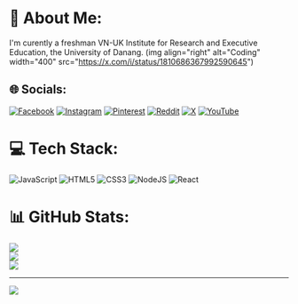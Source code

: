 # 💫 About Me:
I'm curently a freshman VN-UK Institute for Research and Executive Education, the University of Danang.
(img align="right" alt="Coding" width="400" src="https://x.com/i/status/1810686367992590645")

## 🌐 Socials:
[![Facebook](https://img.shields.io/badge/Facebook-%231877F2.svg?logo=Facebook&logoColor=white)](https://facebook.com/taolai.nguyen.75) [![Instagram](https://img.shields.io/badge/Instagram-%23E4405F.svg?logo=Instagram&logoColor=white)](https://instagram.com/gnudjsjwjsnjddf) [![Pinterest](https://img.shields.io/badge/Pinterest-%23E60023.svg?logo=Pinterest&logoColor=white)](https://pinterest.com/JustFuckingNad) [![Reddit](https://img.shields.io/badge/Reddit-%23FF4500.svg?logo=Reddit&logoColor=white)](https://www.reddit.com/user/gau1gs7/) [![X](https://img.shields.io/badge/X-black.svg?logo=X&logoColor=white)](https://x.com/@NguyenDung_1406) [![YouTube](https://img.shields.io/badge/YouTube-%23FF0000.svg?logo=YouTube&logoColor=white)](https://www.youtube.com/channel/UCOD3v-09UhJe54QoEvgIIiw) 

# 💻 Tech Stack:
![JavaScript](https://img.shields.io/badge/javascript-%23323330.svg?style=for-the-badge&logo=javascript&logoColor=%23F7DF1E) ![HTML5](https://img.shields.io/badge/html5-%23E34F26.svg?style=for-the-badge&logo=html5&logoColor=white) ![CSS3](https://img.shields.io/badge/css3-%231572B6.svg?style=for-the-badge&logo=css3&logoColor=white) ![NodeJS](https://img.shields.io/badge/node.js-6DA55F?style=for-the-badge&logo=node.js&logoColor=white) ![React](https://img.shields.io/badge/react-%2320232a.svg?style=for-the-badge&logo=react&logoColor=%2361DAFB)
# 📊 GitHub Stats:
![](https://github-readme-stats.vercel.app/api?username=Nad1406&theme=radical&hide_border=false&include_all_commits=false&count_private=false)<br/>
![](https://github-readme-streak-stats.herokuapp.com/?user=Nad1406&theme=radical&hide_border=false)<br/>
![](https://github-readme-stats.vercel.app/api/top-langs/?username=Nad1406&theme=radical&hide_border=false&include_all_commits=false&count_private=false&layout=compact)

---
[![](https://visitcount.itsvg.in/api?id=Nad1406&icon=10&color=1)](https://visitcount.itsvg.in)

<!-- Proudly created with GPRM ( https://gprm.itsvg.in ) -->

